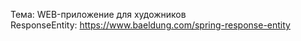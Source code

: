 Тема: WEB-приложение для художников  
ResponseEntity: https://www.baeldung.com/spring-response-entity
